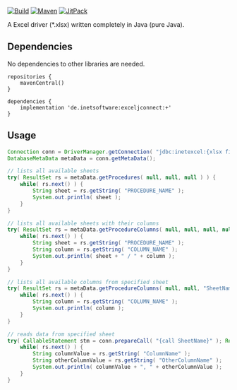 [![Build](https://github.com/i-net-software/ExcelJConnect/actions/workflows/build.yml/badge.svg)](https://github.com/i-net-software/ExcelJConnect/actions/workflows/build.yml)
[![Maven](https://img.shields.io/maven-central/v/de.inetsoftware/exceljconnect.svg)](https://mvnrepository.com/artifact/de.inetsoftware/exceljconnect)
[![JitPack](https://jitpack.io/v/i-net-software/ExcelJConnect.svg)](https://jitpack.io/#i-net-software/ExcelJConnect/master-SNAPSHOT)

A Excel driver (*.xlsx) written completely in Java (pure Java).

## Dependencies ##
No dependencies to other libraries are needed.

```
repositories {
    mavenCentral()
}

dependencies {
    implementation 'de.inetsoftware:exceljconnect:+'
}
```

## Usage ##

```java
Connection conn = DriverManager.getConnection( "jdbc:inetexcel:{xlsx file}?hasHeaderRow=false" );
DatabaseMetaData metaData = conn.getMetaData();

// lists all available sheets
try( ResultSet rs = metaData.getProcedures( null, null, null ) ) {
	while( rs.next() ) {
		String sheet = rs.getString( "PROCEDURE_NAME" );
		System.out.println( sheet );
	}
}

// lists all available sheets with their columns 
try( ResultSet rs = metaData.getProcedureColumns( null, null, null, null ) ) {
	while( rs.next() ) {
		String sheet = rs.getString( "PROCEDURE_NAME" );
		String column = rs.getString( "COLUMN_NAME" );
		System.out.println( sheet + " / " + column );
	}
}

// lists all available columns from specified sheet
try( ResultSet rs = metaData.getProcedureColumns( null, null, "SheetName", null ) ) {
	while( rs.next() ) {
		String column = rs.getString( "COLUMN_NAME" );
		System.out.println( column );
	}
}

// reads data from specified sheet
try( CallableStatement stm = conn.prepareCall( "{call SheetName}" ); ResultSet rs = stm.executeQuery() ) {
	while( rs.next() ) {
		String columnValue = rs.getString( "ColumnName" );
		String otherColumnValue = rs.getString( "OtherColumnName" );
		System.out.println( columnValue + ", " + otherColumnValue );
	}
}
```
